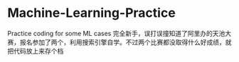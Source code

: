 # Machine-Learning-Practice
Practice coding for some ML cases
完全新手，误打误撞知道了阿里办的天池大赛，报名参加了两个，利用搜索引擎自学。不过两个比赛都没取得什么好成绩，就把代码放上来存个档
